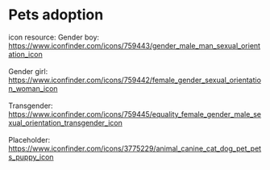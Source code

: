 # Pets adoption

icon resource:
Gender boy: https://www.iconfinder.com/icons/759443/gender_male_man_sexual_orientation_icon<br/><br/>
Gender girl: https://www.iconfinder.com/icons/759442/female_gender_sexual_orientation_woman_icon<br/><br/>
Transgender: https://www.iconfinder.com/icons/759445/equality_female_gender_male_sexual_orientation_transgender_icon<br/><br/>
Placeholder: https://www.iconfinder.com/icons/3775229/animal_canine_cat_dog_pet_pets_puppy_icon<br/><br/>
